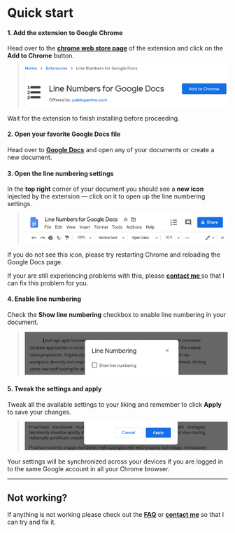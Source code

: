 # Quick start

#### 1. Add the extension to Google Chrome

Head over to the **[chrome web store page](https://chrome.google.com/webstore/detail/line-numbers-for-google-d/mblodabbcapnkgcfnddfpfaamjckjlik)** of the extension and click on the **Add to Chrome** button.

> [![Line Numbers for Google Docs Chrome Web Store](_media/quickstart-chrome-webstore.png)](https://chrome.google.com/webstore/detail/line-numbers-for-google-d/mblodabbcapnkgcfnddfpfaamjckjlik)

Wait for the extension to finish installing before proceeding.

#### 2. Open your favorite Google Docs file

Head over to **[Google Docs](https://docs.google.com/)** and open any of your documents or create a new document.

#### 3. Open the line numbering settings

In the **top right** corner of your document you should see a **new icon** injected by the extension — click on it to open up the line numbering settings.

> ![Line Numbers for Google Docs Tool Bar](_media/quickstart-docs-tool-bar.png)

If you do not see this icon, please try restarting Chrome and reloading the Google Docs page.

If your are still experiencing problems with this, please **[contact me ](contact.md)** so that I can fix this problem for you.

#### 4. Enable line numbering

Check the **Show line numbering** checkbox to enable line numbering in your document.

> ![Line Numbers for Google Docs Enable Checkbox](_media/quickstart-enable-numbering.png)

#### 5. Tweak the settings and apply

Tweak all the available settings to your liking and remember to click **Apply** to save your changes.

> ![Line Numbers for Google Docs Apply Settings](_media/quickstart-apply-settings.png)

Your settings will be synchronized across your devices if you are logged in to the same Google account in all your Chrome browser.

--------------------------------------------------------------------------------

## Not working?

If anything is not working please check out the **[FAQ](faq.md)** or **[contact me](contact.md)** so that I can try and fix it.